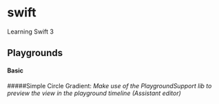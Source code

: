 # swift
Learning Swift 3


## Playgrounds
#### Basic
#####Simple Circle Gradient:
*Make use of the PlaygroundSupport lib to preview the view in the playground timeline (Assistant editor)*
